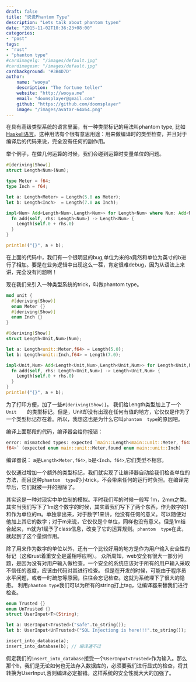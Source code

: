 ```yaml
---
draft: false
title: "说说Phantom Type"
description: "Lets talk about phantom typen"
date: "2015-11-02T10:36:23+08:00"
categories:
- "post"
tags:
- "rust"
- "phantom type"
#cardimagelg: "/images/default.jpg"
#cardimagesm: "/images/default.jpg"
cardbackground: '#3B4D7D'
author:
    name: "wooya"
    description: "The fortune teller"
    website: "http://wooya.me"
    email: "doomsplayer@gmail.com"
    github: "https://github.com/doomsplayer"
    image: "/images/avatar-64x64.png"
---
```


在具有高级类型系统的语言里面，有一种类型标记的用法叫phantom type,
比如[Haskell语言](http://www.haskell.org/haskellwiki/Phantom_type)。这种用法有个很有意思用途：用来做编译时的类型检查，并且对于编译后的代码来说，完全没有任何的副作用。

举个例子，在做几何运算的时候，我们会碰到运算时变量单位的问题。
<!--more-->
```rust
#[deriving(Show)]
struct Length<Num>(Num);

type Meter = f64;
type Inch = f64;

let a: Length<Meter> = Length(5.0 as Meter);
let b: Length<Inch>  = Length(7.0 as Inch);

impl<Num> Add<Length<Num>,Length<Num>> for Length<Num> where Num: Add<Num,Num> {
  fn add(self, rhs: Length<Num>) -> Length<Num> {
    Length(self.0 + rhs.0)
  }
}

println!("{}", a + b);
```

在上面的代码中，我们有一个很明显的bug,单位为米的a竟然和单位为英寸的b进行了相加。要是在业务逻辑中出现这么一茬，肯定很难debug，因为从语法上来讲，完全没有问题啊！

现在我们来引入一种类型系统的trick，叫做phantom type。 

```rust
mod unit {
  #[deriving(Show)]
  enum Meter {}
  #[deriving(Show)]
  enum Inch {}
}

#[deriving(Show)]
struct Length<Unit,Num>(Num);

let a: Length<unit::Meter,f64> = Length(5.0);
let b: Length<unit::Inch,f64> = Length(7.0);

impl<Unit,Num> Add<Length<Unit,Num>,Length<Unit,Num>> for Length<Unit,Num> where Num: Add<Num,Num> {
  fn add(self, rhs: Length<Unit,Num>) -> Length<Unit,Num> {
    Length(self.0 + rhs.0)
  }
}
println!("{}", a + b);
```

为了打印方便，加了一些`#[deriving(Show)]`。 我们给Length类型加上了一个`Unit	
`的类型标记。但是，Unit却没有出现在任何有值的地方，它仅仅是作为了一个类型标记存在着。所以，我想这也是为什么它叫`phantom 
type`的原因吧。

编译上面那段的代码，编译器会给你报错：

```rust
error: mismatched types: expected `main::Length<main::unit::Meter, f64>`, found `main::Length<main::unit::Inch, 
f64>` (expected enum main::unit::Meter,found enum main::unit::Inch)
```

编译器说： a是`Length<Meter,f64>`, b是`<Inch，f64>`,它们类型不相容。

仅仅通过增加一个额外的类型标记，我们就实现了让编译器自动给我们检查单位的方法，而且这种`phantom 
type`的小trick，不会带来任何的运行时负担。在编译完毕后，它们就被一并的擦除了。

其实这是一种对现实中单位制的模拟。平时我们写的时候一般写 
1m，2mm之类。其实当我们写下了1m这个数字的时候，其实着我们写下了两个东西，作为数字的1和作为单位的m。单独拿出来，对于数字1来讲，他没有任何的意义。可以随便对他加上其它的数字；对于m来说，它仅仅是个单位，同样也没有意义。但是1m结合起来，m就为1赋予了class信息，改变了它的运算规则。`phantom 
type`在此，就起到了这个量纲作用。

除了用来作为数字的单位以外，还有一个比较好用的地方是作为用户输入安全性的标记（这和rust着重安全是遥相呼应啊）。
众所周知，web安全有很大一部分问题，是因为没有对用户输入做检查。一个安全的系统应该对于所有的用户输入采取不信任的态度，应该由代码对其进行检查。
但是在开发的时候，可能由于程序员水平问题，或者一时疏忽等原因，往往会忘记检查。这就为系统埋下了很大的隐患。
利用`phantom type`我们可以为所有的string打上tag，让编译器来替我们进行检查。

```rust
enum Trusted {}
enum UnTrusted {}
struct UserInput<T>(String);

let a: UserInput<Trusted>("safe".to_string());
let b: UserInput<UnTrusted>("SQL Injectiong is here!!!".to_string());

insert_into_database(a);
insert_into_database(b); // 编译通不过
```

假定我们的`insert_into_database`接受一个`UserInput<Trusted>`作为输入。那么那个b，我们是无论如何也无法存入数据库的，必须要我们进行显式的检查，将其转换为UserInput<Trusted>,否则编译必定报错。这样系统的安全性就大大的加强了。
